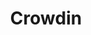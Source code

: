 ---
blog: https://blog.crowdin.com/
codehost: https://github.com/https://github.com/crowdin
facebook: https://facebook.com/crowdin
logohandle: crowdin
sort: crowdin
title: Crowdin
twitter: https://x.com/crowdin
website: https://crowdin.com/
---